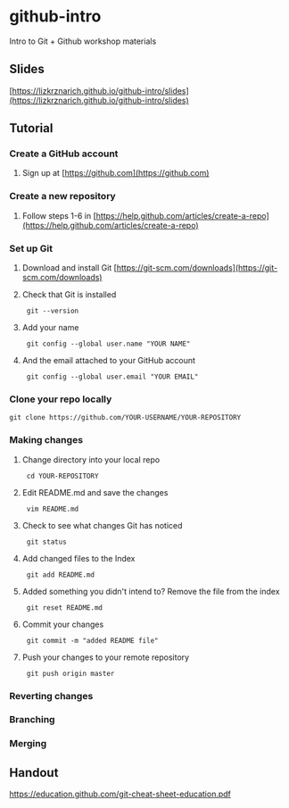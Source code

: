 # github-intro
Intro to Git + Github workshop materials

## Slides

[https://lizkrznarich.github.io/github-intro/slides](https://lizkrznarich.github.io/github-intro/slides)

## Tutorial
### Create a GitHub account
1. Sign up at [https://github.com](https://github.com)
### Create a new repository
1. Follow steps 1-6 in [https://help.github.com/articles/create-a-repo](https://help.github.com/articles/create-a-repo)
### Set up Git
1. Download and install Git [https://git-scm.com/downloads](https://git-scm.com/downloads)

2. Check that Git is installed

        git --version

3. Add your name

        git config --global user.name "YOUR NAME"

4. And the email attached to your GitHub account

        git config --global user.email "YOUR EMAIL"

### Clone your repo locally
    git clone https://github.com/YOUR-USERNAME/YOUR-REPOSITORY
### Making changes
1. Change directory into your local repo

        cd YOUR-REPOSITORY

2. Edit README.md and save the changes

        vim README.md

3. Check to see what changes Git has noticed
        
        git status

4. Add changed files to the Index

        git add README.md

5. Added something you didn't intend to? Remove the file from the index

        git reset README.md

6. Commit your changes

        git commit -m "added README file"

7. Push your changes to your remote repository

        git push origin master
        
### Reverting changes
### Branching
### Merging

## Handout
https://education.github.com/git-cheat-sheet-education.pdf


